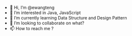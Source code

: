 - 👋 Hi, I’m @ewangteng
- 👀 I’m interested in Java, JavaScript
- 🌱 I’m currently learning Data Structure and Design Pattern
- 💞️ I’m looking to collaborate on what?
- 📫 How to reach me ?

<!---
ewangteng/ewangteng is a ✨ special ✨ repository because its `README.md` (this file) appears on your GitHub profile.
You can click the Preview link to take a look at your changes.
--->
